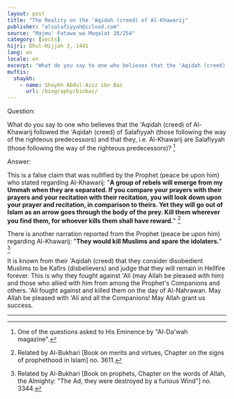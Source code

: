 ```yaml
---
layout: post
title: "The Reality on the 'Aqidah (creed) of Al-Khawarij"
publisher: "alsalafiyyah@icloud.com"
source: "Majmu' Fatawa wa Maqalat 28/254"
category: [sects]
hijri: Dhul-Hijjah 3, 1441
lang: en
locale: en
excerpt: "What do you say to one who believes that the 'Aqidah (creed) of Al-Khawarij followed the 'Aqidah (creed) of Salafiyyah"
muftis:
  shaykh: 
    - name: Shaykh Abdul-Aziz ibn Baz
      url: /biography/binbaz/
---
```


Question:

What do you say to one who believes that the 'Aqidah (creed) of Al-Khawarij followed the 'Aqidah (creed) of Salafiyyah (those following the way of the righteous predecessors) and that they, i.e. Al-Khawarij are Salafiyyah (those following the way of the righteous predecessors)? [^1]

Answer:

This is a false claim that was nullified by the Prophet (peace be upon him) who stated regarding Al-Khawarij: "**A group of rebels will emerge from my Ummah when they are separated. If you compare your prayers with their prayers and your recitation with their recitation, you will look down upon your prayer and recitation, in comparison to theirs. Yet they will go out of Islam as an arrow goes through the body of the prey. Kill them wherever you find them, for whoever kills them shall have reward.**" [^2]

There is another narration reported from the Prophet (peace be upon him) regarding Al-Khawarij: "**They would kill Muslims and spare the idolaters.**" [^3]

It is known from their 'Aqidah (creed) that they consider disobedient Muslims to be Kafirs (disbelievers) and judge that they will remain in Hellfire forever. This is why they fought against 'Ali (may Allah be pleased with him) and those who allied with him from among the Prophet's Companions and others. 'Ali fought against and killed them on the day of Al-Nahrawan. May Allah be pleased with 'Ali and all the Companions! May Allah grant us success.

---

[^1]: One of the questions asked to His Eminence by "Al-Da'wah magazine".
[^2]: Related by Al-Bukhari [Book on merits and virtues, Chapter on the signs of prophethood in Islam] no. 3611.
[^3]: Related by Al-Bukhari [Book on prophets, Chapter on the words of Allah, the Almighty: "The Ad, they were destroyed by a furious Wind"] no. 3344.

